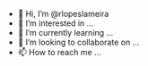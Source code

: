 - 👋 Hi, I’m @rlopeslameira
- 👀 I’m interested in ...
- 🌱 I’m currently learning ...
- 💞️ I’m looking to collaborate on ...
- 📫 How to reach me ...

<!---
rlopeslameira/rlopeslameira is a ✨ special ✨ repository because its `README.md` (this file) appears on your GitHub profile.
You can click the Preview link to take a look at your changes.
--->
